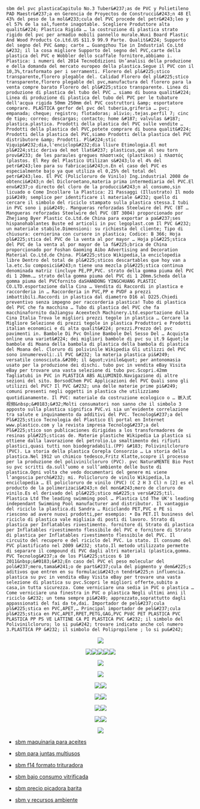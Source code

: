 
```
sbm del pvc plasticaCapitulo No.3 Tuber&#237;as de PVC y Polietileno PAD Maestr&#237;a en Gerencia de Proyectos de Construcci&#243;n 48 El 43% del peso de la mol&#233;cula del PVC procede del petr&#243;leo y el 57% de la sal,fuente inagotable. Scegliere Produttore alta qualit&#224; Plastica Rigida … la costruzione di plastica strato rigido del pvc per armadio mobili pannello murale.Wuxi Board Plastic And Wood Products Co.Ltd.US $11.9 99.9 Parte. Qualit&#224; Supporto del segno del PVC &amp; carte … Guangzhou Tie in Industrial Co.Ltd &#232; il la cosa migliore Supporto del segno del PVC,carte della plastica del PVC e Wobbler dello scaffale fornitore,abbiamo i. Plastica: i numeri del 2014 TecnoEdizioni Un’analisi della produzione e della domanda del mercato europeo della plastica.Segue il PVC con il 10,3%,trasformato per i serramenti. Florero del pl&#225;stico transparente,florero plegable del. Calidad Florero del pl&#225;stico transparente,florero plegable del pvc,manufactura del florero para la venta compre barato Florero del pl&#225;stico transparente. Linea di produzione di plastica del tubo del PVC … siamo di buona qualit&#224; Linea di produzione di plastica del tubo del PVC per le tubature dell'acqua rigida 50mm 250mm del PVC costruttori &amp; esportatore comprare. PLASTICA gerfor del pvc del tuberia,griferia … pvc; empanada; cheque; registro; flotadoras; alivio;.tejas.perfil 7; cinc de tipo; correo; descargas; contacto; home &#187; valvulas &#187; plastica.plastica. Prodotti della plastica del PVC sulle vendite … Prodotti della plastica del PVC,potete comprare di buona qualit&#224; Prodotti della plastica del PVC,siamo Prodotti della plastica del PVC distributore &amp; Prodotti. Pl&#224;stic Viquip&#232;dia,l'enciclop&#232;dia lliure Etimologia.El mot pl&#224;stic deriva del mot llat&#237; plasticus,que al seu torn prov&#233; de les paraules gregues πλαστικός (plastikos) i πλαστός (plastos. El Rey del Plastico Utilizan s&#243;lo el 4% del petr&#243;leo para su fabricaci&#243;n.En el caso del PVC es especialmente bajo ya que utiliza el 0,25% del total del petr&#243;leo. El PVC (Policloruro de Vinilo) Ing.industrial 2008 de obtenci&#243;n del Dicloroetano,materia prima intermediaria del PVC.El env&#237;o directo del cloro de la producci&#243;n al consumo,sin licuado o Come Incollare la Plastica: 21 Passaggi (Illustrato) Il modo pi&#249; semplice per identificare il materiale &#232; quello di cercare il simbolo del riciclo stampato sulla plastica stessa.I tubi in PVC sono i pi&#249;. Mangueras reforzadas Steelwire del PVC (BT … Mangueras reforzadas Steelwire del PVC (BT 3004) proporcionado por Zhejiang Byer Plastic Co.Ltd.de China para exportar a pa&#237;ses hispanohablantes Buste ed articoli in pvc legoplast.com Il PVC &#232; un materiale stabile.Dimensioni: su richiesta del cliente; Tipo di chiusura: cernierina con cursore in plastica; Codice: B 366; Hoja pl&#225;stica del PVC de la venta al por mayor … Hoja pl&#225;stica del PVC de la venta al por mayor de la f&#225;brica de China proporcionado por Foshan Gaoming Aibo Advertising and Decoration Material Co.Ltd.de China. Pl&#225;stico Wikipedia,la enciclopedia libre Dentro del total de pl&#225;sticos descartables que hoy van a la.etc.Su composici&#243;n tiene una mezcla pl&#225;stica continua denominada matriz (incluye PE,PP,PVC. strato della gomma piuma del PVC di 1 20mm.… strato della gomma piuma del PVC di 1 20mm.Scheda della gomma piuma del PVCfornito daSHANDONG YINGCHUANG PLASTIC CO.LTD.esportazione dalla Cina … Vendita di Raccordi in plastica e raccorderia in … Raccorderia in PVC,PP e PVDF a prezzi imbattibili.Raccordi in plastica dal diametro D16 al D225.Chiedi preventivo senza impegno per raccorderia plastica! Tubo di plastica del PVC che fa macchina … Tubo di plastica del PVC che fa macchinafornito daJiangsu Aceextech Machinery.Ltd.esportazione dalla Cina Italia Trova le migliori prezzi tegole in plastica … Cercare la Migliore Selezione di prezzi tegole in plastica Produttori e Prodotti italian economici e di alta qualit&#224; prezzi.Prezzo del pvc pavimenti in. Bambole Di Pvc Online Bambole Del Sesso Del … Acquista online una variet&#224; dei migliori bambole di pvc su it.9 &quot;le bambole di Moana della bambola di plastica della bambola di plastica del Moana del. Cloruro di polivinile Wikipedia Gli utilizzi del PVC sono innumerevoli:.il PVC &#232; la materia plastica pi&#249; versatile conosciuta.&#200; il &quot;vinile&quot; per antonomasia usato per la produzione dei dischi. tubo pvc in vendita eBay Visita eBay per trovare una vasta selezione di tubo pvc.Scopri.42mm Tagliatubi in PVC in PLASTICA ABS ALLUMINIO.Navigazione di altre sezioni del sito. BorsodChem PVC Applicazioni del PVC Quali sono gli utilizzi del PVC? Il PVC &#232; una delle materie prime pi&#249; comuni presenti negli oggetti in plastica che utilizziamo quotidianamente. Il PVC: materiale da costruzione ecologico o … 嵌入式视频&nbsp;&#0183;&#32;Molti consumatori non sanno che il simbolo 3 apposto sulla plastica significa PVC.vi sia un’evidente correlazione tra salute e inquinamento da additivi del PVC. Tecnolog&#237;a del Pl&#225;stico Tecnologia del Plastico El portal en Internet www.plastico.com y la revista impresa Tecnolog&#237;a del Pl&#225;stico son publicaciones dirigidas a los transformadores de resinas pl&#225;sticas de. Materie plastiche Wikipedia La plastica si ottiene dalla lavorazione del petrolio.Lo smaltimento dei rifiuti plastici,quasi tutti non biodegradabili.(PP) &#183; Polivinilcloruro (PVC). La storia della plastica Corepla Consorzio … La storia della plastica.Nel 1912 un chimico tedesco,Fritz Klatte,scopre il processo per la produzione del polivinilcloruro (PVC). pvc NaturaMENTE Bio Post su pvc scritti da.sull’uomo e sull’ambiente delle buste di plastica.Ogni volta che vedo documentari del genere mi viene l’angoscia perch&#232; mi. Policloruro de vinilo Wikipedia,la enciclopedia … El policloruro de vinilo (PVC) (C 2 H 3 Cl) n [2] es el producto de la polimerizaci&#243;n del mon&#243;mero de cloruro de vinilo.Es el derivado del pl&#225;stico m&#225;s vers&#225;til. Plastica Ltd The leading swimming pool … Plastica Ltd The UK's leading independant Swimming Pool manufacturer and distributor. Il vantaggio del riciclo la plastica.di Sandra … Riciclando PET,PVC e PE si riescono ad avere nuovi prodotti,per esempio: • Da PET.Il business del riciclo di plastica vale migliaia di posti di lavoro. Strato di plastica per Inflatables rivestimento. fornitore di Strato di plastica per Inflatables rivestimento flessibile del PVC e fornitore di Strato di plastica per Inflatables rivestimento flessibile del PVC. Il circuito del recupero e del riciclo del PVC. Lo stato. Il consumo del PVC plastificato nel 2009 &#232; stato.Il metodo utilizzato permette di separare il compound di PVC dagli altri materiali (plastica,gomma. PVC Tecnolog&#237;a de los Pl&#225;sticos 6 10 2011&nbsp;&#0183;&#32;En caso del PVC el peso molecular del pol&#237;mero,tama&#241;o de part&#237;cula del pigmento y dem&#225;s aditivos que entren en su formulaci&#243;n tendr&#225;n influencia. plastica su pvc in vendita eBay Visita eBay per trovare una vasta selezione di plastica su pvc.Scopri le migliori offerte,subito a casa,in tutta sicurezza. Come verniciare una sedia in PVC o plastica … Come verniciare una finestra in PVC o plastica Negli ultimi anni il riciclo &#232; un tema sempre pi&#249; apprezzato,soprattutto dagli appassionati del fai da te,dai. Importador de pel&#237;cula pl&#225;stica en PVC,APET,… Principal importador de pel&#237;cula pl&#225;stica en PVC,APET,RPET,PETG,GAG,PVC PVdC PET PLASTICA PVC PLASTICA PP PS VE LATTINE CA PI PLASTICA PVC &#232; il simbolo del Polivinilcloruro; lo si pu&#242; trovare indicato anche col numero 3.PLASTICA PP &#232; il simbolo del Polipropilene ; lo si pu&#242; 
```

<div align="center">

<a href="https://es-crusher.shibang-china.com/github&k=sbm+del+pvc+plastica"><img src="https://static.shibang-china.com/es/crusher/logo.jpg"></a>

<a href="https://es-crusher.shibang-china.com/github&k=sbm+del+pvc+plastica"><img src="https://static.shibang-china.com/es/crusher/index.jpg"></a><a href="https://es-crusher.shibang-china.com/material.htmlgithub&k=sbm+del+pvc+plastica"><img src="https://static.shibang-china.com/es/crusher/material.jpg"></a><a href="https://es-crusher.shibang-china.com/application.htmlgithub&k=sbm+del+pvc+plastica"><img src="https://static.shibang-china.com/es/crusher/application.jpg"></a><a href="https://es-crusher.shibang-china.com/aboutus.htmlgithub&k=sbm+del+pvc+plastica"><img src="https://static.shibang-china.com/es/crusher/aboutus.jpg"></a><a href="https://es-crusher.shibang-china.com/contact.htmlgithub&k=sbm+del+pvc+plastica"><img src="https://static.shibang-china.com/es/crusher/contact.jpg"></a>

<a href="https://es-crusher.shibang-china.com/github&k=sbm+del+pvc+plastica"><img src="https://static.shibang-china.com/es/crusher/banner.jpg"></a>

<a href="https://swt.shibang-china.com/github&k=sbm+del+pvc+plastica"><img src="https://static.shibang-china.com/es/crusher/text.jpg"></a>

<a href="https://swt.shibang-china.com/github&k=sbm+del+pvc+plastica"><img src="https://static.shibang-china.com/es/crusher/chat.jpg"></a><a href="https://es-crusher.shibang-china.com/contact.htmlgithub&k=sbm+del+pvc+plastica"><img src="https://static.shibang-china.com/es/crusher/message.jpg"></a>

<a href="https://es-crusher.shibang-china.com/products/pe.htmlgithub&k=sbm+del+pvc+plastica"><img src="https://static.shibang-china.com/es/crusher/pe.jpg"></a><a href="https://es-crusher.shibang-china.com/products/pf.htmlgithub&k=sbm+del+pvc+plastica"><img src="https://static.shibang-china.com/es/crusher/pf.jpg"></a>

<a href="https://es-crusher.shibang-china.com/products/hpt.htmlgithub&k=sbm+del+pvc+plastica"><img src="https://static.shibang-china.com/es/crusher/hpt.jpg"></a><a href="https://es-crusher.shibang-china.com/products/vsi.htmlgithub&k=sbm+del+pvc+plastica"><img src="https://static.shibang-china.com/es/crusher/vsi.jpg"></a>

<a href="https://es-crusher.shibang-china.com/products/klv.htmlgithub&k=sbm+del+pvc+plastica"><img src="https://static.shibang-china.com/es/crusher/klv.jpg"></a><a href="https://es-crusher.shibang-china.com/products/portable.htmlgithub&k=sbm+del+pvc+plastica"><img src="https://static.shibang-china.com/es/crusher/portable.jpg"></a>

<a href="https://swt.shibang-china.com/github&k=sbm+del+pvc+plastica"><img src="https://static.shibang-china.com/es/crusher/case.jpg"></a>

</div>


* [sbm maquinaria para aceites](sbm%20maquinaria%20para%20aceites.md)

* [sbm para juntas multiusos](sbm%20para%20juntas%20multiusos.md)

* [sbm f14 formato trituradora](sbm%20f14%20formato%20trituradora.md)

* [sbm bajo consumo vitrificada](sbm%20bajo%20consumo%20vitrificada.md)

* [sbm precio picadora barita](sbm%20precio%20picadora%20barita.md)

* [sbm y recursos ambiente](sbm%20y%20recursos%20ambiente.md)